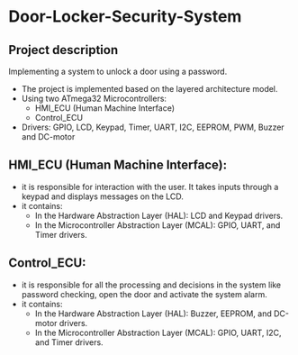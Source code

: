 # Door-Locker-Security-System
## Project description
Implementing a system to unlock a door using a password.  
* The project is implemented based on the layered architecture model.
* Using two ATmega32 Microcontrollers:
  * HMI_ECU (Human Machine Interface) 
  * Control_ECU  
* Drivers:
 GPIO, LCD, Keypad, Timer, UART, I2C, EEPROM, PWM, Buzzer and DC-motor

## HMI_ECU (Human Machine Interface):
 * it is responsible for interaction with the user. It takes inputs through a keypad and displays messages on the LCD.  
 * it contains:  
   * In the Hardware Abstraction Layer (HAL): LCD and Keypad drivers.  
   * In the Microcontroller Abstraction Layer (MCAL): GPIO, UART, and Timer drivers.  

 ## Control_ECU:
 * it is responsible for all the processing and decisions in the system like password checking, open the door and activate the system alarm.  
 * it contains:  
   * In the Hardware Abstraction Layer (HAL): Buzzer, EEPROM, and DC-motor drivers.  
   * In the Microcontroller Abstraction Layer (MCAL): GPIO, UART, I2C, and Timer drivers.   
 
 
 
